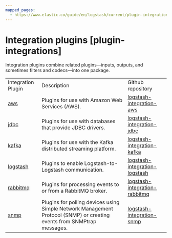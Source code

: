 ```yaml
---
mapped_pages:
  - https://www.elastic.co/guide/en/logstash/current/plugin-integrations.html
---
```


# Integration plugins [plugin-integrations]

Integration plugins combine related plugins—​inputs, outputs, and sometimes filters and codecs—​into one package.

|     |     |     |
| --- | --- | --- |
| Integration Plugin | Description | Github repository |
| [aws](plugins-integrations-aws.md) | Plugins for use with Amazon Web Services (AWS). | [logstash-integration-aws](https://github.com/logstash-plugins/logstash-integration-aws) |
| [jdbc](plugins-integrations-jdbc.md) | Plugins for use with databases that provide JDBC drivers. | [logstash-integration-jdbc](https://github.com/logstash-plugins/logstash-integration-jdbc) |
| [kafka](plugins-integrations-kafka.md) | Plugins for use with the Kafka distributed streaming platform. | [logstash-integration-kafka](https://github.com/logstash-plugins/logstash-integration-kafka) |
| [logstash](plugins-integrations-logstash.md) | Plugins to enable Logstash-to-Logstash communication. | [logstash-integration-logstash](https://github.com/logstash-plugins/logstash-integration-logstash) |
| [rabbitmq](plugins-integrations-rabbitmq.md) | Plugins for processing events to or from a RabbitMQ broker. | [logstash-integration-rabbitmq](https://github.com/logstash-plugins/logstash-integration-rabbitmq) |
| [snmp](plugins-integrations-snmp.md) | Plugins for polling devices using Simple Network Management Protocol (SNMP) or creating events from SNMPtrap messages. | [logstash-integration-snmp](https://github.com/logstash-plugins/logstash-integration-snmp) |








